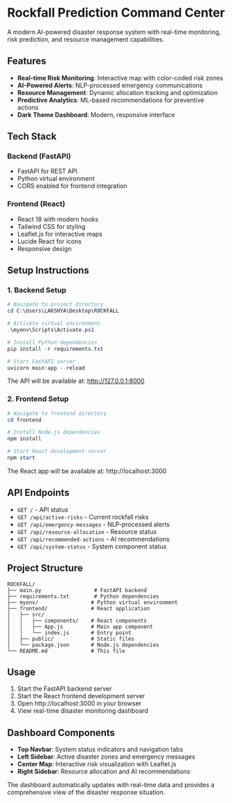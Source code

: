 # Rockfall Prediction Command Center

A modern AI-powered disaster response system with real-time monitoring, risk prediction, and resource management capabilities.

## Features

- **Real-time Risk Monitoring**: Interactive map with color-coded risk zones
- **AI-Powered Alerts**: NLP-processed emergency communications
- **Resource Management**: Dynamic allocation tracking and optimization
- **Predictive Analytics**: ML-based recommendations for preventive actions
- **Dark Theme Dashboard**: Modern, responsive interface

## Tech Stack

### Backend (FastAPI)
- FastAPI for REST API
- Python virtual environment
- CORS enabled for frontend integration

### Frontend (React)
- React 18 with modern hooks
- Tailwind CSS for styling
- Leaflet.js for interactive maps
- Lucide React for icons
- Responsive design

## Setup Instructions

### 1. Backend Setup

```powershell
# Navigate to project directory
cd C:\Users\LAKSHYA\Desktop\ROCKFALL

# Activate virtual environment
.\myenv\Scripts\Activate.ps1

# Install Python dependencies
pip install -r requirements.txt

# Start FastAPI server
uvicorn main:app --reload
```

The API will be available at: http://127.0.0.1:8000

### 2. Frontend Setup

```powershell
# Navigate to frontend directory
cd frontend

# Install Node.js dependencies
npm install

# Start React development server
npm start
```

The React app will be available at: http://localhost:3000

## API Endpoints

- `GET /` - API status
- `GET /api/active-risks` - Current rockfall risks
- `GET /api/emergency-messages` - NLP-processed alerts
- `GET /api/resource-allocation` - Resource status
- `GET /api/recommended-actions` - AI recommendations
- `GET /api/system-status` - System component status

## Project Structure

```
ROCKFALL/
├── main.py                 # FastAPI backend
├── requirements.txt        # Python dependencies
├── myenv/                 # Python virtual environment
├── frontend/              # React application
│   ├── src/
│   │   ├── components/    # React components
│   │   ├── App.js         # Main app component
│   │   └── index.js       # Entry point
│   ├── public/            # Static files
│   └── package.json       # Node.js dependencies
└── README.md              # This file
```

## Usage

1. Start the FastAPI backend server
2. Start the React frontend development server
3. Open http://localhost:3000 in your browser
4. View real-time disaster monitoring dashboard

## Dashboard Components

- **Top Navbar**: System status indicators and navigation tabs
- **Left Sidebar**: Active disaster zones and emergency messages
- **Center Map**: Interactive risk visualization with Leaflet.js
- **Right Sidebar**: Resource allocation and AI recommendations

The dashboard automatically updates with real-time data and provides a comprehensive view of the disaster response situation.
